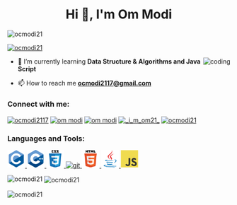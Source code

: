 <h1 align="center">Hi 👋, I'm Om Modi</h1>
<p align="left"> <img src="https://komarev.com/ghpvc/?username=ocmodi21&label=Profile%20views&color=0e75b6&style=flat" alt="ocmodi21" /> </p>

<p align="left"> <a href="https://github.com/ryo-ma/github-profile-trophy"><img src="https://github-profile-trophy.vercel.app/?username=ocmodi21" alt="ocmodi21" /></a> </p>
<img align="right" alt="coding" width"400" src="https://cdn.dribbble.com/users/1162077/screenshots/3848914/programmer.gif">

- 🌱 I’m currently learning **Data Structure & Algorithms and Java Script**

- 📫 How to reach me **ocmodi2117@gmail.com**

<h3 align="left">Connect with me:</h3>
<p align="left">
<a href="https://twitter.com/ocmodi2117" target="blank"><img align="center" src="https://raw.githubusercontent.com/rahuldkjain/github-profile-readme-generator/master/src/images/icons/Social/twitter.svg" alt="ocmodi2117" height="30" width="40" /></a>
<a href="https://linkedin.com/in/om modi" target="blank"><img align="center" src="https://raw.githubusercontent.com/rahuldkjain/github-profile-readme-generator/master/src/images/icons/Social/linked-in-alt.svg" alt="om modi" height="30" width="40" /></a>
<a href="https://fb.com/om modi" target="blank"><img align="center" src="https://raw.githubusercontent.com/rahuldkjain/github-profile-readme-generator/master/src/images/icons/Social/facebook.svg" alt="om modi" height="30" width="40" /></a>
<a href="https://instagram.com/_i_m_om21_" target="blank"><img align="center" src="https://raw.githubusercontent.com/rahuldkjain/github-profile-readme-generator/master/src/images/icons/Social/instagram.svg" alt="_i_m_om21_" height="30" width="40" /></a>
<a href="https://www.codechef.com/users/ocmodi21" target="blank"><img align="center" src="https://cdn.jsdelivr.net/npm/simple-icons@3.1.0/icons/codechef.svg" alt="ocmodi21" height="30" width="40" /></a>
</p>

<h3 align="left">Languages and Tools:</h3>
<p align="left"> <a href="https://www.cprogramming.com/" target="_blank" rel="noreferrer"> <img src="https://raw.githubusercontent.com/devicons/devicon/master/icons/c/c-original.svg" alt="c" width="40" height="40"/> </a> <a href="https://www.w3schools.com/cpp/" target="_blank" rel="noreferrer"> <img src="https://raw.githubusercontent.com/devicons/devicon/master/icons/cplusplus/cplusplus-original.svg" alt="cplusplus" width="40" height="40"/> </a> <a href="https://www.w3schools.com/css/" target="_blank" rel="noreferrer"> <img src="https://raw.githubusercontent.com/devicons/devicon/master/icons/css3/css3-original-wordmark.svg" alt="css3" width="40" height="40"/> </a> <a href="https://git-scm.com/" target="_blank" rel="noreferrer"> <img src="https://www.vectorlogo.zone/logos/git-scm/git-scm-icon.svg" alt="git" width="40" height="40"/> </a> <a href="https://www.w3.org/html/" target="_blank" rel="noreferrer"> <img src="https://raw.githubusercontent.com/devicons/devicon/master/icons/html5/html5-original-wordmark.svg" alt="html5" width="40" height="40"/> </a> <a href="https://www.java.com" target="_blank" rel="noreferrer"> <img src="https://raw.githubusercontent.com/devicons/devicon/master/icons/java/java-original.svg" alt="java" width="40" height="40"/> </a> <a href="https://developer.mozilla.org/en-US/docs/Web/JavaScript" target="_blank" rel="noreferrer"> <img src="https://raw.githubusercontent.com/devicons/devicon/master/icons/javascript/javascript-original.svg" alt="javascript" width="40" height="40"/> </a> </p>

<p><img align="left" src="https://github-readme-stats.vercel.app/api/top-langs?username=ocmodi21&show_icons=true&locale=en&layout=compact" alt="ocmodi21" /></p>

<p>&nbsp;<img align="center" src="https://github-readme-stats.vercel.app/api?username=ocmodi21&show_icons=true&locale=en" alt="ocmodi21" /></p>

<p><img align="center" src="https://github-readme-streak-stats.herokuapp.com/?user=ocmodi21&" alt="ocmodi21" /></p>
